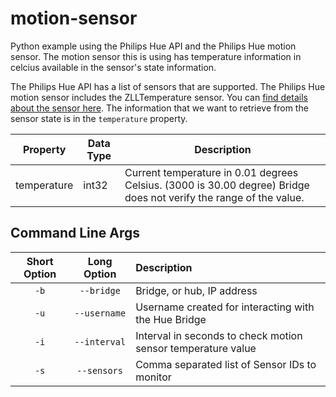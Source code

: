 # motion-sensor

Python example using the Philips Hue API and the Philips Hue motion sensor. The motion sensor this is using has temperature information in celcius available in the sensor's state information.

The Philips Hue API has a list of sensors that are supported. The Philips Hue motion sensor includes the ZLLTemperature sensor. You can [find details about the sensor here](https://developers.meethue.com/develop/hue-api/supported-devices/#supportred-sensors). The information that we want to retrieve from the sensor state is in the `temperature` property.

| Property    | Data Type | Description                                                                                                        |
|-------------|-----------|--------------------------------------------------------------------------------------------------------------------|
| temperature | int32     | Current temperature in 0.01 degrees Celsius. (3000 is 30.00 degree) Bridge does not verify the range of the value. |

## Command Line Args

| Short Option | Long Option  | Description                                                  |
|:------------:|:------------:|:-------------------------------------------------------------|
|     `-b`     |  `--bridge`  | Bridge, or hub, IP address                                   |
|     `-u`     | `--username` | Username created for interacting with the Hue Bridge         |
|     `-i`     | `--interval` | Interval in seconds to check motion sensor temperature value |
|     `-s`     | `--sensors`  | Comma separated list of Sensor IDs to monitor                |

